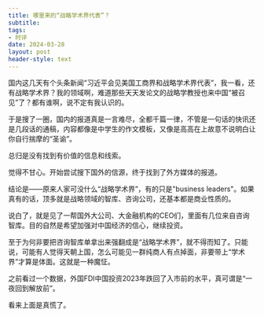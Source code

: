 ```yaml
---
title: 哪里来的“战略学术界代表”？
subtitle: 
tags: 
- 时评
date: 2024-03-28
layout: post
header-style: text
---
```


国内这几天有个头条新闻“习近平会见美国工商界和战略学术界代表”，我一看，还有战略学术界？我的领域啊，难道那些天天发论文的战略学教授也来中国“被召见”了？都有谁啊，说不定有我认识的。

于是搜了一圈，国内的报道真是一言难尽，全都千篇一律，不管是一句话的快讯还是几段话的通稿，内容都像是中学生的作文模板，又像是高高在上故意不说明白让你自行揣摩的“圣谕”。

总归是没有找到有价值的信息和线索。

觉得不甘心。开始尝试搜下国外的信源，终于找到了外方媒体的报道。

结论是——原来人家可没什么“战略学术界”，有的只是"business leaders"。如果真有的话，顶多就是战略领域的智库、咨询公司，还基本都是商业性质的。

说白了，就是见了一帮国外大公司、大金融机构的CEO们，里面有几位来自咨询智库。目的自然是希望加强对中国经济的信心，继续投资。

至于为何非要把咨询智库单拿出来强翻成是“战略学术界”，就不得而知了。只能说，可能有人觉得天朝上国，怎么可能见一群纯商人有点掉面，非要带上“学术界”才算是体面。这就是一种魔怔。

之前看过一个数据，外国FDI中国投资2023年跌回了入市前的水平，真可谓是“一夜回到解放前”。

看来上面是真慌了。

